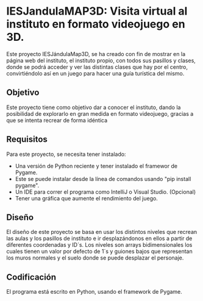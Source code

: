 # IESJandulaMAP3D: Visita virtual al instituto en formato videojuego en 3D.

Este proyecto IESJándulaMap3D, se ha creado con fin de mostrar en la página web del instituto, el instituto propio, con todos sus pasillos y clases, donde se podrá acceder y ver las distintas clases que hay por el centro, convirtiéndolo así en un juego para hacer una guía turística del mismo.

## Objetivo

Este proyecto tiene como objetivo dar a conocer el instituto, dando la posibilidad de explorarlo en gran medida en formato videojuego, gracias a que se intenta recrear de forma idéntica

## Requisitos 

Para este proyecto, se necesita tener instalado:
  - Una versión de Python reciente y tener instalado el framewor de Pygame.
  - Este se puede instalar desde la línea de comandos usando "pip install pygame".
  - Un IDE para correr el programa como IntelliJ o Visual Studio.
(Opcional)
  - Tener una gráfica que aumente el rendimiento del juego.
 
## Diseño
 
El diseño de este proyecto se basa en usar los distintos niveles que recrean las aulas y los pasillos de instituto e ir desplazándonos en ellos a partir de diferentes coordenadas y ID´s.
Los niveles son arrays bidimensionales los cuales tienen un valor por defecto de 1´s y guiones bajos que representan los muros normales y el suelo donde se puede desplazar el personaje.
  
## Codificación 
 
El programa está escrito en Python, usando el framework de Pygame.
